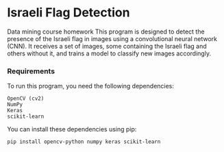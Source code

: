 # Israeli Flag Detection
Data mining course homework
This program is designed to detect the presence of the Israeli flag in images using a convolutional neural network (CNN). It receives a set of images, some containing the Israeli flag and others without it, and trains a model to classify new images accordingly.

### Requirements
  To run this program, you need the following dependencies:

    OpenCV (cv2)
    NumPy
    Keras
    scikit-learn
  You can install these dependencies using pip:

    pip install opencv-python numpy keras scikit-learn



    

